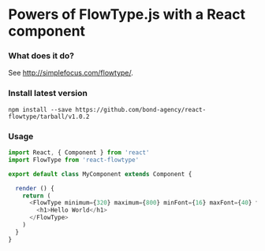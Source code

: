 # Powers of FlowType.js with a React component

### What does it do?
See http://simplefocus.com/flowtype/.

### Install latest version
`npm install --save https://github.com/bond-agency/react-flowtype/tarball/v1.0.2`

### Usage
```js
import React, { Component } from 'react'
import FlowType from 'react-flowtype'

export default class MyComponent extends Component {

  render () {
    return (
      <FlowType minimum={320} maximum={800} minFont={16} maxFont={40} fontRatio={35}>
        <h1>Hello World</h1>
      </FlowType>
    )
  }
}

```

